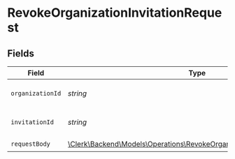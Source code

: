 # RevokeOrganizationInvitationRequest


## Fields

| Field                                                                                                                                          | Type                                                                                                                                           | Required                                                                                                                                       | Description                                                                                                                                    |
| ---------------------------------------------------------------------------------------------------------------------------------------------- | ---------------------------------------------------------------------------------------------------------------------------------------------- | ---------------------------------------------------------------------------------------------------------------------------------------------- | ---------------------------------------------------------------------------------------------------------------------------------------------- |
| `organizationId`                                                                                                                               | *string*                                                                                                                                       | :heavy_check_mark:                                                                                                                             | The organization ID.                                                                                                                           |
| `invitationId`                                                                                                                                 | *string*                                                                                                                                       | :heavy_check_mark:                                                                                                                             | The organization invitation ID.                                                                                                                |
| `requestBody`                                                                                                                                  | [\Clerk\Backend\Models\Operations\RevokeOrganizationInvitationRequestBody](../../Models/Operations/RevokeOrganizationInvitationRequestBody.md) | :heavy_check_mark:                                                                                                                             | N/A                                                                                                                                            |